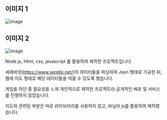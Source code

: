 ## 이미지 1
![image](https://github.com/ms9849/pokemonSVmap/assets/65911657/c154803e-a9c5-4199-9418-ce3abf097c62)

## 이미지 2
![image](https://github.com/ms9849/pokemonSVmap/assets/65911657/a2816d20-0632-45e8-bd5f-6ea0fdc9ce34)


Node.js, Html, css, javascript 를 활용하여 제작한 프로젝트입니다.

세레비넷(https://www.serebii.net/)의 데이터들을 파싱하여 Json 형태로 가공한 뒤, 웹에 지도 형태로 해당 데이터들을 띄울 수 있도록 했습니다.

게임을 하던 중 필요성을 느껴 개인적으로 제작한 프로젝트라 공개적인 배포 및 서비스를 진행하지 않았습니다.

지도와 관련된 부분은 따로 라이브러리를 사용하지 않고, 바닐라 js를 활용하여 제작했습니다.
